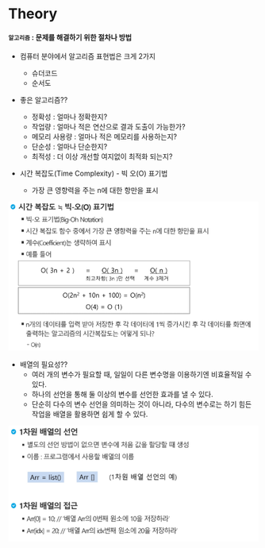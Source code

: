 # Theory

#### `알고리즘` : 문제를 해결하기 위한 절차나 방법

- 컴퓨터 분야에서 알고리즘 표현법은 크게 2가지

  - 슈더코드
  - 순서도

- 좋은 알고리즘??

  - 정확성 : 얼마나 정확한지?
  - 작업량 : 얼마나 적은 연산으로 결과 도출이 가능한가?
  - 메모리 사용량 : 얼마나 적은 메모리를 사용하는지?
  - 단순성 : 얼마나 단순한지?
  - 최적성 : 더 이상 개선할 여지없이 최적화 되는지?

  

- 시간 복잡도(Time Complexity) - 빅 오(O) 표기법
  
  - 가장 큰 영향력을 주는 n에 대한 항만을 표시

![image-20200130094456652](Theory.assets/image-20200130094456652.png)

- 배열의 필요성??
  - 여러 개의 변수가 필요할 때, 일일이 다른 변수명을 이용하기엔 비효율적일 수 있다.
  - 하나의 선언을 통해 둘 이상의 변수를 선언한 효과를 낼 수 있다.
  - 단순히 다수의 변수 선언을 의미하는 것이 아니라, 다수의 변수로는 하기 힘든 작업을 배열을 활용하면 쉽게 할 수 있다.

![image-20200130172351324](Theory.assets/image-20200130172351324.png)